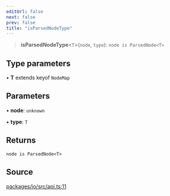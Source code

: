 ```yaml
---
editUrl: false
next: false
prev: false
title: "isParsedNodeType"
---
```


> **isParsedNodeType**\<`T`\>(`node`, `type`): `node is ParsedNode<T>`

## Type parameters

• **T** extends keyof `NodeMap`

## Parameters

• **node**: `unknown`

• **type**: `T`

## Returns

`node is ParsedNode<T>`

## Source

[packages/io/src/api.ts:11](https://github.com/nodenogg-in/alpha-p2p/blob/b5a92ec368c11e5b1ed34a190813f3e3bd62fc80/packages/io/src/api.ts#L11)
